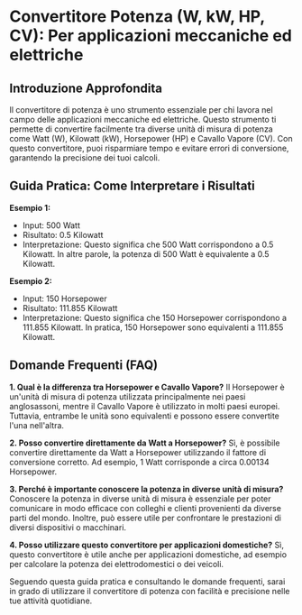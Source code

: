 # Convertitore Potenza (W, kW, HP, CV): Per applicazioni meccaniche ed elettriche

## Introduzione Approfondita
Il convertitore di potenza è uno strumento essenziale per chi lavora nel campo delle applicazioni meccaniche ed elettriche. Questo strumento ti permette di convertire facilmente tra diverse unità di misura di potenza come Watt (W), Kilowatt (kW), Horsepower (HP) e Cavallo Vapore (CV). Con questo convertitore, puoi risparmiare tempo e evitare errori di conversione, garantendo la precisione dei tuoi calcoli.

## Guida Pratica: Come Interpretare i Risultati

**Esempio 1:**
- Input: 500 Watt
- Risultato: 0.5 Kilowatt
- Interpretazione: Questo significa che 500 Watt corrispondono a 0.5 Kilowatt. In altre parole, la potenza di 500 Watt è equivalente a 0.5 Kilowatt.

**Esempio 2:**
- Input: 150 Horsepower
- Risultato: 111.855 Kilowatt
- Interpretazione: Questo significa che 150 Horsepower corrispondono a 111.855 Kilowatt. In pratica, 150 Horsepower sono equivalenti a 111.855 Kilowatt.

## Domande Frequenti (FAQ)

**1. Qual è la differenza tra Horsepower e Cavallo Vapore?**
Il Horsepower è un'unità di misura di potenza utilizzata principalmente nei paesi anglosassoni, mentre il Cavallo Vapore è utilizzato in molti paesi europei. Tuttavia, entrambe le unità sono equivalenti e possono essere convertite l'una nell'altra.

**2. Posso convertire direttamente da Watt a Horsepower?**
Sì, è possibile convertire direttamente da Watt a Horsepower utilizzando il fattore di conversione corretto. Ad esempio, 1 Watt corrisponde a circa 0.00134 Horsepower.

**3. Perché è importante conoscere la potenza in diverse unità di misura?**
Conoscere la potenza in diverse unità di misura è essenziale per poter comunicare in modo efficace con colleghi e clienti provenienti da diverse parti del mondo. Inoltre, può essere utile per confrontare le prestazioni di diversi dispositivi o macchinari.

**4. Posso utilizzare questo convertitore per applicazioni domestiche?**
Sì, questo convertitore è utile anche per applicazioni domestiche, ad esempio per calcolare la potenza dei elettrodomestici o dei veicoli.

Seguendo questa guida pratica e consultando le domande frequenti, sarai in grado di utilizzare il convertitore di potenza con facilità e precisione nelle tue attività quotidiane.